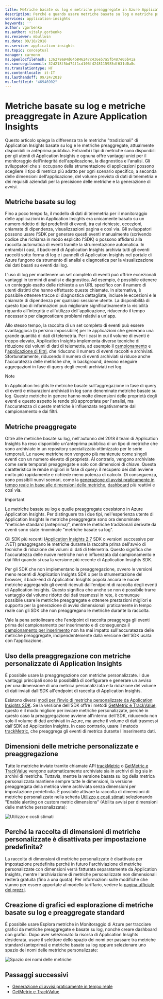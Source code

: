 ```yaml
---
title: Metriche basate su log e metriche preaggregate in Azure Application Insights | Microsoft Docs
description: Perché e quando usare metriche basate su log o metriche preaggregate in Azure Application Insights
services: application-insights
keywords: ''
author: vgorbenko
ms.author: vitaly.gorbenko
ms.reviewer: mbullwin
ms.date: 09/18/2018
ms.service: application-insights
ms.topic: conceptual
manager: carmonm
ms.openlocfilehash: 136279a94d64b846247c436eb7a5fb487e05b41a
ms.sourcegitcommit: 32d218f5bd74f1cd106f4248115985df631d0a8c
ms.translationtype: HT
ms.contentlocale: it-IT
ms.lasthandoff: 09/24/2018
ms.locfileid: "46946902"
---
```

# <a name="log-based-and-pre-aggregated-metrics-in-application-insights"></a>Metriche basate su log e metriche preaggregate in Azure Application Insights

Questo articolo spiega la differenza tra le metriche "tradizionali" di Application Insights basate su log e le metriche preaggregate, attualmente disponibili in anteprima pubblica. Entrambi i tipi di metriche sono disponibili per gli utenti di Application Insights e ognuna offre vantaggi unici per il monitoraggio dell'integrità dell'applicazione, la diagnostica e l'analisi. Gli sviluppatori che si occupano della strumentazione di applicazioni possono scegliere il tipo di metrica più adatto per ogni scenario specifico, a seconda delle dimensioni dell'applicazione, del volume previsto di dati di telemetria e dei requisiti aziendali per la precisione delle metriche e la generazione di avvisi.

## <a name="log-based-metrics"></a>Metriche basate su log

Fino a poco tempo fa, il modello di dati di telemetria per il monitoraggio delle applicazioni in Application Insights era unicamente basato su un numero ridotto di tipi predefiniti di eventi, tra cui richieste, eccezioni, chiamate di dipendenza, visualizzazioni pagina e così via. Gli sviluppatori possono usare l'SDK per generare questi eventi manualmente (scrivendo codice che richiama in modo esplicito l'SDK) o possono affidarsi alla raccolta automatica di eventi tramite la strumentazione automatica. In entrambi i casi, il back-end di Application Insights archivia tutti gli eventi raccolti sotto forma di log e i pannelli di Application Insights nel portale di Azure fungono da strumento di analisi e diagnostica per la visualizzazione dei dati basati su eventi dai log.

L'uso di log per mantenere un set completo di eventi può offrire eccezionali vantaggi in termini di analisi e diagnostica. Ad esempio, è possibile ottenere un conteggio esatto delle richieste a un URL specifico con il numero di utenti distinti che hanno effettuato queste chiamate. In alternativa, è possibile ottenere tracce di diagnostica dettagliate, incluse le eccezioni e le chiamate di dipendenza per qualsiasi sessione utente. La disponibilità di questo tipo di informazioni può migliorare significativamente la visibilità riguardo all'integrità e all'utilizzo dell'applicazione, riducendo il tempo necessario per diagnosticare problemi relativi a un'app. 

Allo stesso tempo, la raccolta di un set completo di eventi può essere svantaggiosa (o persino impossibile) per le applicazioni che generano una grande quantità di dati di telemetria. Per i casi in cui il volume di eventi è troppo elevato, Application Insights implementa diverse tecniche di riduzione dei volumi di dati di telemetria, ad esempio il [campionamento](https://docs.microsoft.com/azure/application-insights/app-insights-sampling) e l'[applicazione di filtri](https://docs.microsoft.com/azure/application-insights/app-insights-api-filtering-sampling), che riducono il numero di eventi raccolti e archiviati. Sfortunatamente, riducendo il numero di eventi archiviati si riduce anche l'accuratezza delle metriche che, in background, devono eseguire aggregazioni in fase di query degli eventi archiviati nei log.

> [!NOTE]
> In Application Insights le metriche basate sull'aggregazione in fase di query di eventi e misurazioni archiviati in log sono denominate metriche basate su log. Queste metriche in genere hanno molte dimensioni delle proprietà degli eventi e questo aspetto le rende più appropriate per l'analisi, ma l'accuratezza di queste metriche è influenzata negativamente dal campionamento e dai filtri.

## <a name="pre-aggregated-metrics"></a>Metriche preaggregate

Oltre alle metriche basate su log, nell'autunno del 2018 il team di Application Insights ha reso disponibile un'anteprima pubblica di un tipo di metriche che sono archiviate in un repository specializzato ottimizzato per le serie temporali. Le nuove metriche non vengono più mantenute come singoli eventi con un numero elevato di proprietà. Al contrario, vengono archiviate come serie temporali preaggregate e solo con dimensioni di chiave. Questa caratteristica le rende migliori in fase di query: il recupero dei dati avviene molto più rapidamente e richiede meno potenza di calcolo. Di conseguenza, sono possibili nuovi scenari, come la [generazione di avvisi praticamente in tempo reale in base alle dimensioni delle metriche](https://docs.microsoft.com/azure/monitoring-and-diagnostics/monitoring-near-real-time-metric-alerts), [dashboard](https://docs.microsoft.com/azure/application-insights/app-insights-dashboards) più reattivi e così via.

> [!IMPORTANT]
> Le metriche basate su log e quelle preaggregate coesistono in Azure Application Insights. Per distinguere tra i due tipi, nell'esperienza utente di Application Insights le metriche preaggregate sono ora denominate "metriche standard (anteprima)", mentre le metriche tradizionali derivate da eventi sono state rinominate "metriche basate su log".

Gli SDK più recenti ([Application Insights 2.7](https://www.nuget.org/packages/Microsoft.ApplicationInsights/2.7.2) SDK o versioni successive per .NET) preaggregano le metriche durante la raccolta prima dell'avvio di tecniche di riduzione dei volumi di dati di telemetria. Questo significa che l'accuratezza delle nuove metriche non è influenzata dal campionamento e dai filtri quando si usa la versione più recente di Application Insights SDK.

Per gli SDK che non implementano la preaggregazione, ovvero le versioni meno recenti di Application Insights SDK o per la strumentazione del browser, il back-end di Application Insights popola ancora le nuove metriche aggregando gli eventi ricevuti dall'endpoint di raccolta degli eventi di Application Insights. Questo significa che anche se non è possibile trarre vantaggio dal volume ridotto dei dati trasmessi in rete, è comunque possibile usare le metriche preaggregate e ottenere prestazioni migliori e supporto per la generazione di avvisi dimensionali praticamente in tempo reale con gli SDK che non preaggregano le metriche durante la raccolta.

Vale la pena sottolineare che l'endpoint di raccolta preaggrega gli eventi prima del campionamento per inserimento e di conseguenza il [campionamento per inserimento](https://docs.microsoft.com/azure/application-insights/app-insights-sampling) non ha mai impatto sull'accuratezza delle metriche preaggregate, indipendentemente dalla versione dell'SDK usata con l'applicazione.  

## <a name="using-pre-aggregation-with-application-insights-custom-metrics"></a>Uso della preaggregazione con metriche personalizzate di Application Insights

È possibile usare la preaggregazione con metriche personalizzate. I due vantaggi principali sono la possibilità di configurare e generare un avviso per una dimensione di una metrica personalizzata e la riduzione del volume di dati inviati dall'SDK all'endpoint di raccolta di Application Insights.

Esistono diversi [modi per l'invio di metriche personalizzate da Application Insights SDK](https://docs.microsoft.com/azure/application-insights/app-insights-api-custom-events-metrics). Se la versione dell'SDK offre i metodi [GetMetric e TrackValue](https://docs.microsoft.com/azure/application-insights/app-insights-api-custom-events-metrics#getmetric), questo è il modo migliore per inviare metriche personalizzate, perché in questo caso la preaggregazione avviene all'interno dell'SDK, riducendo non solo il volume di dati archiviati in Azure, ma anche il volume di dati trasmessi dall'SDK ad Application Insights. In caso contrario, usare il metodo [trackMetric](https://docs.microsoft.com/azure/application-insights/app-insights-api-custom-events-metrics#trackmetric), che preaggrega gli eventi di metrica durante l'inserimento dati.

## <a name="custom-metrics-dimensions-and-pre-aggregation"></a>Dimensioni delle metriche personalizzate e preaggregazione

Tutte le metriche inviate tramite chiamate API [trackMetric](https://docs.microsoft.com/azure/application-insights/app-insights-api-custom-events-metrics#trackmetric) o [GetMetric e TrackValue](https://docs.microsoft.com/azure/application-insights/app-insights-api-custom-events-metrics#getmetric) vengono automaticamente archiviate sia in archivi di log sia in archivi di metriche. Tuttavia, mentre la versione basata su log della metrica personalizzata mantiene sempre tutte le dimensioni, la versione preaggregata della metrica viene archiviata senza dimensioni per impostazione predefinita. È possibile attivare la raccolta di dimensioni di metriche personalizzate nella scheda [Utilizzo e costi stimati](https://docs.microsoft.com/azure/application-insights/app-insights-pricing) selezionando "Enable alerting on custom metric dimensions" (Abilita avvisi per dimensioni delle metriche personalizzate): 

![Utilizzo e costi stimati](.\media\pre-aggregated-metrics-log-metrics\001-cost.png)

## <a name="why-is-collection-of-custom-metrics-dimensions-turned-off-by-default"></a>Perché la raccolta di dimensioni di metriche personalizzate è disattivata per impostazione predefinita?

La raccolta di dimensioni di metriche personalizzate è disattivata per impostazione predefinita perché in futuro l'archiviazione di metriche personalizzate con dimensioni verrà fatturata separatamente da Application Insights, mentre l'archiviazione di metriche personalizzate non dimensionali resterà gratuita (fino a una quota). Per informazioni sulle modifiche che stanno per essere apportate al modello tariffario, vedere la [pagina ufficiale dei prezzi](https://azure.microsoft.com/pricing/details/monitor/).

## <a name="creating-charts-and-exploring-log-based-and-standard-pre-aggregated-metrics"></a>Creazione di grafici ed esplorazione di metriche basate su log e preaggregate standard

È possibile usare Esplora metriche in Monitoraggio di Azure per tracciare grafici da metriche preaggregate e basate su log, nonché creare dashboard con grafici. Dopo aver selezionato la risorsa di Application Insights desiderata, usare il selettore dello spazio dei nomi per passare tra metriche standard (anteprima) e metriche basate su log oppure selezionare uno spazio dei nomi delle metriche personalizzate:

![Spazio dei nomi delle metriche](.\media\pre-aggregated-metrics-log-metrics\002-metric-namespace.png)

## <a name="next-steps"></a>Passaggi successivi

* [Generazione di avvisi praticamente in tempo reale](https://docs.microsoft.com/azure/monitoring-and-diagnostics/monitoring-near-real-time-metric-alerts)
* [GetMetric e TrackValue](https://docs.microsoft.com/azure/application-insights/app-insights-api-custom-events-metrics#getmetric)
